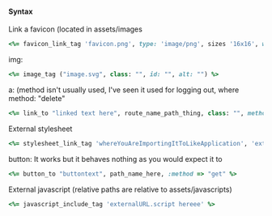 #### Syntax
Link a favicon (located in assets/images
```Ruby
<%= favicon_link_tag 'favicon.png', type: 'image/png', sizes '16x16', width: '16px' %>
```

img:
```Ruby
<%= image_tag ("image.svg", class: "", id: "", alt: "") %>
```

a: (method isn't usually used, I've seen it used for logging out, where method: "delete"
```Ruby
<%= link_to "linked text here", route_name_path_thing, class: "", method: "" %>
```

External stylesheet
```Ruby
<%= stylesheet_link_tag 'whereYouAreImportingItToLikeApplication', 'external URL', type: 'text/css' %>
```

button: It works but it behaves nothing as you would expect it to
```Ruby
<%= button_to "buttontext", path_name_here, :method => "get" %>
```

External javascript (relative paths are relative to assets/javascripts)
```Ruby
<%= javascript_include_tag 'externalURL.script hereee' %>
```
